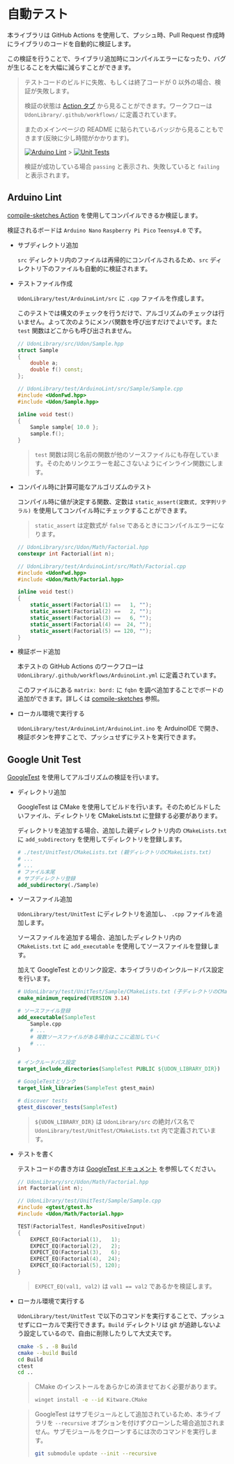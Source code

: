 # 自動テスト

本ライブラリは GitHub Actions を使用して、プッシュ時、Pull Request 作成時にライブラリのコードを自動的に検証します。

この検証を行うことで、ライブラリ追加時にコンパイルエラーになったり、バグが生じることを大幅に減らすことができます。

> テストコードのビルドに失敗、もしくは終了コードが 0 以外の場合、検証が失敗します。
>
> 検証の状態は [Action タブ](https://github.com/udonrobo/UdonLibrary/actions) から見ることができます。ワークフローは `UdonLibrary/.github/workflows/` に定義されています。
>
> またのメインページの README に貼られているバッジから見ることもできます(反映に少し時間がかかります)。
>
> [![Arduino Lint](https://github.com/udonrobo/UdonLibrary/actions/workflows/ArduinoLint.yml/badge.svg)](https://github.com/udonrobo/UdonLibrary/actions/workflows/ArduinoLint.yml) > [![Unit Tests](https://github.com/udonrobo/UdonLibrary/actions/workflows/UnitTest.yml/badge.svg)](https://github.com/udonrobo/UdonLibrary/actions/workflows/UnitTest.yml)
>
> 検証が成功している場合 `passing` と表示され、失敗していると `failing` と表示されます。

## Arduino Lint

[compile-sketches Action](https://github.com/arduino/compile-sketches) を使用してコンパイルできるか検証します。

検証されるボードは `Arduino Nano` `Raspberry Pi Pico` `Teensy4.0` です。

- サブディレクトリ追加

  `src` ディレクトリ内のファイルは再帰的にコンパイルされるため、`src` ディレクトリ下のファイルも自動的に検証されます。

- テストファイル作成

  `UdonLibrary/test/ArduinoLint/src` に `.cpp` ファイルを作成します。

  このテストでは構文のチェックを行うだけで、アルゴリズムのチェックは行いません。よって次のようにメンバ関数を呼び出すだけでよいです。また `test` 関数はどこからも呼び出されません。

  ```cpp
  // UdonLibrary/src/Udon/Sample.hpp
  struct Sample
  {
      double a;
      double f() const;
  };
  ```

  ```cpp
  // UdonLibrary/test/ArduinoLint/src/Sample/Sample.cpp
  #include <UdonFwd.hpp>
  #include <Udon/Sample.hpp>

  inline void test()
  {
      Sample sample{ 10.0 };
      sample.f();
  }
  ```

  > `test` 関数は同じ名前の関数が他のソースファイルにも存在しています。そのためリンクエラーを起こさないようにインライン関数にします。

- コンパイル時に計算可能なアルゴリズムのテスト

  コンパイル時に値が決定する関数、定数は `static_assert(定数式, 文字列リテラル)` を使用してコンパイル時にチェックすることができます。

  > `static_assert` は定数式が `false` であるときにコンパイルエラーになります。

  ```cpp
  // UdonLibrary/src/Udon/Math/Factorial.hpp
  constexpr int Factorial(int n);
  ```

  ```cpp
  // UdonLibrary/test/ArduinoLint/src/Math/Factorial.cpp
  #include <UdonFwd.hpp>
  #include <Udon/Math/Factorial.hpp>

  inline void test()
  {
      static_assert(Factorial(1) ==   1, "");
      static_assert(Factorial(2) ==   2, "");
      static_assert(Factorial(3) ==   6, "");
      static_assert(Factorial(4) ==  24, "");
      static_assert(Factorial(5) == 120, "");
  }
  ```

- 検証ボード追加

  本テストの GitHub Actions のワークフローは `UdonLibrary/.github/workflows/ArduinoLint.yml` に定義されています。

  このファイルにある `matrix: bord:` に `fqbn` を調べ追加することでボードの追加ができます。詳しくは [compile-sketches](https://github.com/arduino/compile-sketches) 参照。

- ローカル環境で実行する

  `UdonLibrary/test/ArduinoLint/ArduinoLint.ino` を ArduinoIDE で開き、検証ボタンを押すことで、プッシュせずにテストを実行できます。

## Google Unit Test

[GoogleTest](https://github.com/google/googletest) を使用してアルゴリズムの検証を行います。

- ディレクトリ追加

  GoogleTest は CMake を使用してビルドを行います。そのためビルドしたいファイル、ディレクトリを CMakeLists.txt に登録する必要があります。

  ディレクトリを追加する場合、追加した親ディレクトリ内の `CMakeLists.txt` に `add_subdirectory` を使用してディレクトリを登録します。

  ```cmake
  # ./test/UnitTest/CMakeLists.txt (親ディレクトリのCMakeLists.txt)
  # ...
  # ...
  # ファイル末尾
  # サブディレクトリ登録
  add_subdirectory(./Sample)
  ```

- ソースファイル追加

  `UdonLibrary/test/UnitTest` にディレクトリを追加し、 `.cpp` ファイルを追加します。

  ソースファイルを追加する場合、追加したディレクトリ内の `CMakeLists.txt` に `add_executable` を使用してソースファイルを登録します。

  加えて GoogleTest とのリンク設定、本ライブラリのインクルードパス設定を行います。

  ```cmake
  # UdonLibrary/test/UnitTest/Sample/CMakeLists.txt (子ディレクトリのCMakeLists.txt)
  cmake_minimum_required(VERSION 3.14)

  # ソースファイル登録
  add_executable(SampleTest
      Sample.cpp
      # ...
      # 複数ソースファイルがある場合はここに追加していく
      # ...
  )

  # インクルードパス設定
  target_include_directories(SampleTest PUBLIC ${UDON_LIBRARY_DIR})

  # GoogleTestとリンク
  target_link_libraries(SampleTest gtest_main)

  # discover tests
  gtest_discover_tests(SampleTest)
  ```

  > `${UDON_LIBRARY_DIR}` は `UdonLibrary/src` の絶対パス名で `UdonLibrary/test/UnitTest/CMakeLists.txt` 内で定義されています。

- テストを書く

  テストコードの書き方は [GoogleTest ドキュメント](https://google.github.io/googletest/reference/testing.html) を参照してください。

  ```cpp
  // UdonLibrary/src/Udon/Math/Factorial.hpp
  int Factorial(int n);
  ```

  ```cpp
  // UdonLibrary/test/UnitTest/Sample/Sample.cpp
  #include <gtest/gtest.h>
  #include <Udon/Math/Factorial.hpp>

  TEST(FactorialTest, HandlesPositiveInput)
  {
      EXPECT_EQ(Factorial(1),   1);
      EXPECT_EQ(Factorial(2),   2);
      EXPECT_EQ(Factorial(3),   6);
      EXPECT_EQ(Factorial(4),  24);
      EXPECT_EQ(Factorial(5), 120);
  }
  ```

  > `EXPECT_EQ(val1, val2)` は `val1 == val2` であるかを検証します。

- ローカル環境で実行する

  `UdonLibrary/test/UnitTest` で以下のコマンドを実行することで、プッシュせずにローカルで実行できます。`Build` ディレクトリは git が追跡しないよう設定しているので、自由に削除したりして大丈夫です。

  ```sh
  cmake -S . -B Build
  cmake --build Build
  cd Build
  ctest
  cd ..
  ```

  > CMake のインストールをあらかじめ済ませておく必要があります。
  >
  > ```sh
  > winget install -e --id Kitware.CMake
  > ```

  > GoogleTest はサブモジュールとして追加されているため、本ライブラリを `--recursive` オプションを付けずクローンした場合追加されません。サブモジュールをクローンするには次のコマンドを実行します。
  >
  > ```sh
  > git submodule update --init --recursive
  > ```
